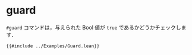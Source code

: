 # guard

`#guard` コマンドは，与えられた Bool 値が `true` であるかどうかチェックします．

```lean
{{#include ../Examples/Guard.lean}}
```